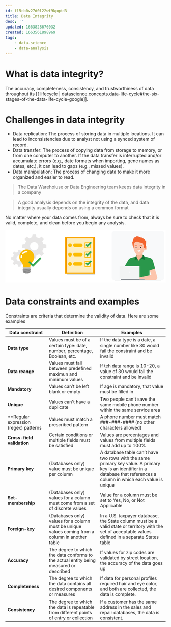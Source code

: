 ```yaml
---
id: fl5cb0v27d0l22wf9kpgdd3
title: Data Integrity
desc: ''
updated: 1663828676032
created: 1663561898969
tags:
    - data-science
    - data-analysis
---
```


# What is data integrity?

The accuracy, completeness, consistency, and trustworthiness of data throughout its [[ lifecycle | datascience.concepts.data-life-cycle#the-six-stages-of-the-data-life-cycle-google]].

# Challenges in data integrity

- Data replication: The process of storing data in multiple locations. It can lead to inconsistencies due to analyst not using a synced system of record.
- Data transfer: The process of copying data from storage to memory, or from one computer to another. If the data transfer is interrupted and/or accumulate errors (e.g., date formats when importing, gene names as dates, etc.), it can lead to gaps (e.g., missed values).
- Data manipulation: The process of changing data to make it more organized and easier to read.

> The Data Warehoiuse or Data Engineering team keeps data integrity in a company

> A good analysis depends on the integrity of the data, and data integrity usually depends on using a common format

No matter where your data comes from, always be sure to check that it is valid, complete, and clean before you begin any analysis.

![](/assets/images/2022-09-18-21-43-47.png)

# Data constraints and examples

Constraints are criteria that determine the validity of data. Here are some examples

| Data constraint | Definition | Examples
|-|-|-|
**Data type**| Values must be of a certain type: date, number, percentage, Boolean, etc.| If the data type is a date, a single number like 30 would fail the constraint and be invalid|
**Data reange** | Values must fall between predefined maximun and minimum values | If teh data range is 10-20, a value of 30 would fail the constraint and be invalid|
**Mandatory**|Values can’t be left blank or empty | If age is mandatory, that value must be filled in|
**Unique** | Values can't have a duplicate | Two people can't save the same mobile phone number within the same service area|
**Regular expression (regex) patterns| Values must match a prescribed pattern| A phone number must match ###-###-#### (no other characters allowed)|
**Cross-field validation** | Certain conditions or multiple fields must be satisfied| Values are percentages and values from multiple fields must add up to 100%|
**Primary key**|(Databases only) value must be unique per column|A database table can’t have two rows with the same primary key value. A primary key is an identifier in a database that references a column in which each value is unique|
**Set-membership**|(Databases only) values for a column must come from a set of discrete values |Value for a column must be set to Yes, No, or Not Applicable|
**Foreign-key**|(Databases only) values for a column must be unique values coming from a column in another table|In a U.S. taxpayer database, the State column must be a valid state or territory with the set of acceptable values defined in a separate States table|
**Accuracy** | The degree to which the data conforms to the actual entity being measured or described|If values for zip codes are validated by street location, the accuracy of the data goes up|
**Completeness**|The degree to which the data contains all desired components or measures|If data for personal profiles required hair and eye color, and both are collected, the data is complete.|
**Consistency**|The degree to which the data is repeatable from different points of entry or collection| If a customer has the same address in the sales and repair databases, the data is consistent.
